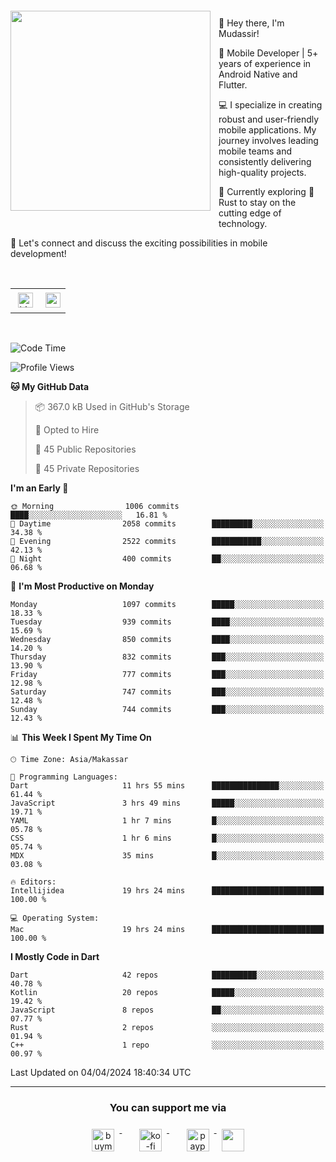 <a href="https://lazycatlabs.com/" target="_blank">
<img 
  src="https://github-production-user-asset-6210df.s3.amazonaws.com/1531684/281783264-5b2e172d-feb8-40de-9846-a70379b758fb.png" 
  style="margin-top:20px;margin-right:13px;margin-bottom:20px"
  align="left" 
  height="320px"
/>
</a>
<br>
<p>
 👋 Hey there, I'm Mudassir!

🚀 Mobile Developer | 5+ years of experience in Android Native and Flutter.

💻 I specialize in creating robust and user-friendly mobile applications. My journey involves leading mobile teams and consistently delivering high-quality projects.

🌱 Currently exploring 🦀 Rust to stay on the cutting edge of technology.

🔗 Let's connect and discuss the exciting possibilities in mobile development!

<br>

<table style="border:none; border-collapse:collapse; cellspacing:0; cellpadding:0">
    <tr>
        <td>
           <a href="https://www.linkedin.com/in/lzyct/" target="_blank">
              <img src="https://github.com/ukieTux/ukieTux/blob/master/assets/linkedin.svg" alt="LinkedIn" style="vertical-align:top; margin:4px" height=24>
          </a>
        </td>
        <td>
           <a href = "https://www.upwork.com/freelancers/~01913209d41be922f1?viewMode=1">
              <img src="https://img.shields.io/badge/UpWork-6FDA44?logo=Upwork&logoColor=white" height=24/>
           </a>
        </td>
    </tr>
</table>

<br>

<!--START_SECTION:waka-->
![Code Time](http://img.shields.io/badge/Code%20Time-5%2C956%20hrs%2027%20mins-blue)

![Profile Views](http://img.shields.io/badge/Profile%20Views-8-blue)

**🐱 My GitHub Data** 

> 📦 367.0 kB Used in GitHub's Storage 
 > 
> 💼 Opted to Hire
 > 
> 📜 45 Public Repositories 
 > 
> 🔑 45 Private Repositories 
 > 
**I'm an Early 🐤** 

```text
🌞 Morning                1006 commits        ████░░░░░░░░░░░░░░░░░░░░░   16.81 % 
🌆 Daytime                2058 commits        █████████░░░░░░░░░░░░░░░░   34.38 % 
🌃 Evening                2522 commits        ███████████░░░░░░░░░░░░░░   42.13 % 
🌙 Night                  400 commits         ██░░░░░░░░░░░░░░░░░░░░░░░   06.68 % 
```
📅 **I'm Most Productive on Monday** 

```text
Monday                   1097 commits        █████░░░░░░░░░░░░░░░░░░░░   18.33 % 
Tuesday                  939 commits         ████░░░░░░░░░░░░░░░░░░░░░   15.69 % 
Wednesday                850 commits         ████░░░░░░░░░░░░░░░░░░░░░   14.20 % 
Thursday                 832 commits         ███░░░░░░░░░░░░░░░░░░░░░░   13.90 % 
Friday                   777 commits         ███░░░░░░░░░░░░░░░░░░░░░░   12.98 % 
Saturday                 747 commits         ███░░░░░░░░░░░░░░░░░░░░░░   12.48 % 
Sunday                   744 commits         ███░░░░░░░░░░░░░░░░░░░░░░   12.43 % 
```


📊 **This Week I Spent My Time On** 

```text
🕑︎ Time Zone: Asia/Makassar

💬 Programming Languages: 
Dart                     11 hrs 55 mins      ███████████████░░░░░░░░░░   61.44 % 
JavaScript               3 hrs 49 mins       █████░░░░░░░░░░░░░░░░░░░░   19.71 % 
YAML                     1 hr 7 mins         █░░░░░░░░░░░░░░░░░░░░░░░░   05.78 % 
CSS                      1 hr 6 mins         █░░░░░░░░░░░░░░░░░░░░░░░░   05.74 % 
MDX                      35 mins             █░░░░░░░░░░░░░░░░░░░░░░░░   03.08 % 

🔥 Editors: 
Intellijidea             19 hrs 24 mins      █████████████████████████   100.00 % 

💻 Operating System: 
Mac                      19 hrs 24 mins      █████████████████████████   100.00 % 
```

**I Mostly Code in Dart** 

```text
Dart                     42 repos            ██████████░░░░░░░░░░░░░░░   40.78 % 
Kotlin                   20 repos            █████░░░░░░░░░░░░░░░░░░░░   19.42 % 
JavaScript               8 repos             ██░░░░░░░░░░░░░░░░░░░░░░░   07.77 % 
Rust                     2 repos             ░░░░░░░░░░░░░░░░░░░░░░░░░   01.94 % 
C++                      1 repo              ░░░░░░░░░░░░░░░░░░░░░░░░░   00.97 % 
```




 Last Updated on 04/04/2024 18:40:34 UTC
<!--END_SECTION:waka-->



---
<h3 align="center">You can support me via</h3>
<p align="center">
  <a href="https://www.buymeacoffee.com/Lzyct" target="_blank">
    <img src="https://www.buymeacoffee.com/assets/img/guidelines/download-assets-sm-2.svg" alt="buymeacoffe" style="vertical-align:top; margin:8px" height="36">
  </a>&nbsp;&nbsp;&nbsp;&nbsp;
   <a href="https://ko-fi.com/Lzyct" target="_blank">
    <img src="https://help.ko-fi.com/system/photos/3604/0095/9793/logo_circle.png" alt="ko-fi" style="vertical-align:top; margin:8px" height="36">
  </a>&nbsp;&nbsp;&nbsp;&nbsp;
  <a href="https://paypal.me/ukieTux" target="_blank">
    <img src="https://blog.zoom.us/wp-content/uploads/2019/08/paypal.png" alt="paypal" style="vertical-align:top; margin:8px" height="36">
  </a>
  <a href="https://saweria.co/Lzyct" target="_blank">
   <img src="https://1.bp.blogspot.com/-7OuHSxaNk6A/X92QPg8L9kI/AAAAAAAAG0E/lUzKf_uuVP8jCqvXpA7juh_l-TfK2jnbwCLcBGAsYHQ/s16000/SAWERIA.webp" style="vertical-align:top; margin:8px" height="36">
  </a>
</p>
<br><br>
